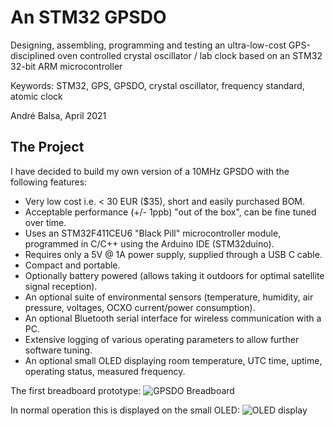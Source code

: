 # An STM32 GPSDO
Designing, assembling, programming and testing an ultra-low-cost GPS-disciplined oven controlled crystal oscillator / lab clock based on an STM32 32-bit ARM microcontroller

Keywords: STM32, GPS, GPSDO, crystal oscillator, frequency standard, atomic clock

André Balsa, April 2021

## The Project

I have decided to build my own version of a 10MHz GPSDO with the following features:
- Very low cost i.e. < 30 EUR ($35), short and easily purchased BOM.
- Acceptable performance (+/- 1ppb) "out of the box", can be fine tuned over time.
- Uses an STM32F411CEU6 "Black Pill" microcontroller module, programmed in C/C++ using the Arduino IDE (STM32duino).
- Requires only a 5V @ 1A power supply, supplied through a USB C cable.
- Compact and portable.
- Optionally battery powered (allows taking it outdoors for optimal satellite signal reception).
- An optional suite of environmental sensors (temperature, humidity, air pressure, voltages, OCXO current/power consumption).
- An optional Bluetooth serial interface for wireless communication with a PC.
- Extensive logging of various operating parameters to allow further software tuning.
- An optional small OLED displaying room temperature, UTC time, uptime, operating status, measured frequency.

The first breadboard prototype:
![GPSDO Breadboard](GPSDO_breadboarda.jpg)

In normal operation this is displayed on the small OLED:
![OLED display](OLEDv002i_expl.jpg)
